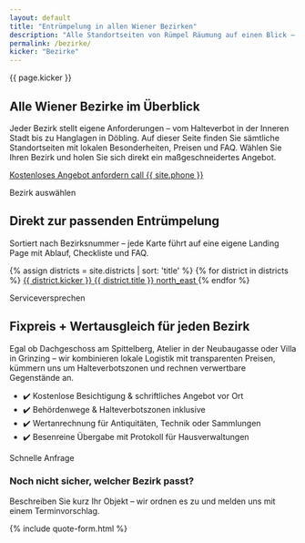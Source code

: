 ```yaml
---
layout: default
title: "Entrümpelung in allen Wiener Bezirken"
description: "Alle Standortseiten von Rümpel Räumung auf einen Blick – inklusive direkter Links zu den jeweiligen Leistungen in Ihrem Bezirk."
permalink: /bezirke/
kicker: "Bezirke"
---
```

<section class="bg-white py-16">
  <div class="container mx-auto px-4">
    <div class="max-w-3xl">
      <p class="text-xs font-semibold uppercase tracking-[0.3em] text-primary-accent">{{ page.kicker }}</p>
      <h1 class="mt-3 text-4xl font-black text-primary">Alle Wiener Bezirke im Überblick</h1>
      <p class="mt-4 text-lg text-text-light">
        Jeder Bezirk stellt eigene Anforderungen – vom Halteverbot in der Inneren Stadt bis zu Hanglagen in Döbling. Auf dieser Seite finden Sie sämtliche
        Standortseiten mit lokalen Besonderheiten, Preisen und FAQ. Wählen Sie Ihren Bezirk und holen Sie sich direkt ein maßgeschneidertes Angebot.
      </p>
      <div class="mt-6 flex flex-col gap-3 sm:flex-row">
        <a href="{{ '/angebot/' | relative_url }}" class="inline-flex items-center justify-center rounded-full bg-primary px-6 py-3 text-base font-semibold text-white hover:bg-primary-light">
          Kostenloses Angebot anfordern
        </a>
        <a href="tel:{{ site.phone | replace: ' ', '' }}" class="inline-flex items-center justify-center rounded-full border border-primary px-6 py-3 text-base font-semibold text-primary hover:bg-primary/5">
          <span class="material-symbols-outlined mr-2 text-base">call</span>
          {{ site.phone }}
        </a>
      </div>
    </div>
  </div>
</section>
<section class="bg-background-light py-16">
  <div class="container mx-auto px-4">
    <div class="flex flex-col gap-3 text-center">
      <p class="text-xs font-semibold uppercase tracking-[0.3em] text-primary-accent">Bezirk auswählen</p>
      <h2 class="text-3xl font-extrabold text-primary">Direkt zur passenden Entrümpelung</h2>
      <p class="text-base text-text-light">Sortiert nach Bezirksnummer – jede Karte führt auf eine eigene Landing Page mit Ablauf, Checkliste und FAQ.</p>
    </div>
    <div class="mt-10 grid gap-4 sm:grid-cols-2 lg:grid-cols-3">
      {% assign districts = site.districts | sort: 'title' %}
      {% for district in districts %}
      <a href="{{ district.url | relative_url }}" class="flex items-center justify-between rounded-2xl border border-gray-200 bg-white px-5 py-4 text-left shadow-sm transition hover:-translate-y-0.5 hover:border-primary">
        <span>
          <span class="text-xs font-semibold uppercase tracking-[0.3em] text-primary">{{ district.kicker }}</span>
          <span class="mt-2 block text-lg font-bold text-primary">{{ district.title }}</span>
        </span>
        <span class="material-symbols-outlined text-base text-primary">north_east</span>
      </a>
      {% endfor %}
    </div>
  </div>
</section>
<section class="bg-white py-16">
  <div class="container mx-auto px-4">
    <div class="grid gap-8 lg:grid-cols-2">
      <div class="space-y-4">
        <p class="text-xs font-semibold uppercase tracking-[0.3em] text-primary-accent">Serviceversprechen</p>
        <h2 class="text-3xl font-extrabold text-primary">Fixpreis + Wertausgleich für jeden Bezirk</h2>
        <p class="text-base text-text-light">
          Egal ob Dachgeschoss am Spittelberg, Atelier in der Neubaugasse oder Villa in Grinzing – wir kombinieren lokale Logistik mit transparenten Preisen,
          kümmern uns um Halteverbotszonen und rechnen verwertbare Gegenstände an.
        </p>
        <ul class="space-y-2 text-sm text-text-light">
          <li>✔️ Kostenlose Besichtigung & schriftliches Angebot vor Ort</li>
          <li>✔️ Behördenwege & Halteverbotszonen inklusive</li>
          <li>✔️ Wertanrechnung für Antiquitäten, Technik oder Sammlungen</li>
          <li>✔️ Besenreine Übergabe mit Protokoll für Hausverwaltungen</li>
        </ul>
      </div>
      <div class="rounded-3xl bg-background-light p-8 shadow-xl">
        <p class="text-xs font-semibold uppercase tracking-[0.3em] text-primary-accent">Schnelle Anfrage</p>
        <h3 class="mt-3 text-2xl font-extrabold text-primary">Noch nicht sicher, welcher Bezirk passt?</h3>
        <p class="mt-2 text-sm text-text-light">
          Beschreiben Sie kurz Ihr Objekt – wir ordnen es zu und melden uns mit einem Terminvorschlag.
        </p>
        <div class="mt-6">
          {% include quote-form.html %}
        </div>
      </div>
    </div>
  </div>
</section>
